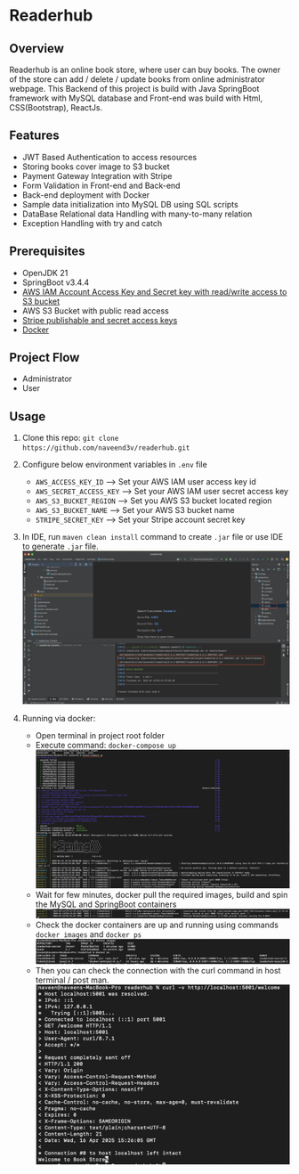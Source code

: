 # Readerhub

## Overview

Readerhub is an online book store, where user can buy books. The owner of the store can add / delete / update books from online administrator webpage. This Backend of this project is build with Java SpringBoot framework with MySQL database and Front-end was build with Html, CSS(Bootstrap), ReactJs.

## Features
- JWT Based Authentication to access resources
- Storing books cover image to S3 bucket
- Payment Gateway Integration with Stripe
- Form Validation in Front-end and Back-end
- Back-end deployment with Docker
- Sample data initialization into MySQL DB using SQL scripts
- DataBase Relational data Handling with many-to-many relation
- Exception Handling with try and catch

## Prerequisites
- OpenJDK 21
- SpringBoot v3.4.4
- [AWS IAM Account Access Key and Secret key with read/write access to S3 bucket](https://repost.aws/questions/QUDgQ7bJn0Q8Ck7lt8gFrIeQ/need-to-create-an-iam-user-with-access-to-s3-and-aws-cli)
- AWS S3 Bucket with public read access
- [Stripe publishable and secret access keys](https://docs.stripe.com/keys)
- [Docker](https://www.docker.com/products/docker-desktop/)

## Project Flow
- Administrator
- User

## Usage
1. Clone this repo:
    `git clone https://github.com/naveend3v/readerhub.git`

2. Configure below environment variables in `.env` file
   - `AWS_ACCESS_KEY_ID` --> Set your AWS IAM user access key id
   - `AWS_SECRET_ACCESS_KEY` --> Set your AWS IAM user secret access key
   - `AWS_S3_BUCKET_REGION` --> Set you AWS S3 bucket located region
   - `AWS_S3_BUCKET_NAME` --> Set your AWS S3 bucket name
   - `STRIPE_SECRET_KEY` -->  Set your Stripe account secret key

3. In IDE, run `maven clean install` command to create `.jar` file or use IDE to generate `.jar` file.
   ![ide](./images/ide1.png)

4. Running via docker: 
   - Open terminal in project root folder
   - Execute command: `docker-compose up`
     ![command](./images/docker_compose.png)
   - Wait for few minutes, docker pull the required images, build and spin the MySQL and SpringBoot containers
   ![tomcat server up](./images/tomat_server_up.png)
   - Check the docker containers are up and running using commands `docker images` and `docker ps`
     ![docker images](./images/docker_containers.png)
   - Then you can check the connection with the curl command in host terminal / post man.
   ![curl command](./images/curl.png)